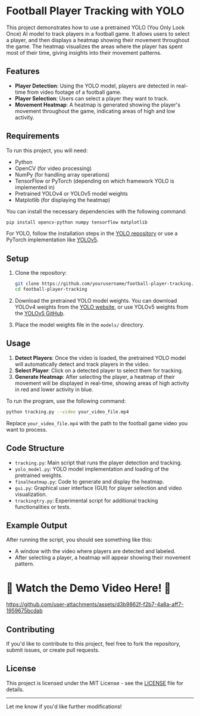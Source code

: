 # Football Player Tracking with YOLO

This project demonstrates how to use a pretrained YOLO (You Only Look Once) AI model to track players in a football game. It allows users to select a player, and then displays a heatmap showing their movement throughout the game. The heatmap visualizes the areas where the player has spent most of their time, giving insights into their movement patterns.

## Features

- **Player Detection**: Using the YOLO model, players are detected in real-time from video footage of a football game.
- **Player Selection**: Users can select a player they want to track.
- **Movement Heatmap**: A heatmap is generated showing the player's movement throughout the game, indicating areas of high and low activity.
  
## Requirements

To run this project, you will need:

- Python
- OpenCV (for video processing)
- NumPy (for handling array operations)
- TensorFlow or PyTorch (depending on which framework YOLO is implemented in)
- Pretrained YOLOv4 or YOLOv5 model weights
- Matplotlib (for displaying the heatmap)
  
You can install the necessary dependencies with the following command:

```bash
pip install opencv-python numpy tensorflow matplotlib
```

For YOLO, follow the installation steps in the [YOLO repository](https://github.com/AlexeyAB/darknet) or use a PyTorch implementation like [YOLOv5](https://github.com/ultralytics/yolov5).

## Setup

1. Clone the repository:
    ```bash
    git clone https://github.com/yourusername/football-player-tracking.git
    cd football-player-tracking
    ```

2. Download the pretrained YOLO model weights. You can download YOLOv4 weights from the [YOLO website](https://pjreddie.com/darknet/yolo/), or use YOLOv5 weights from the [YOLOv5 GitHub](https://github.com/ultralytics/yolov5).

3. Place the model weights file in the `models/` directory.

## Usage

1. **Detect Players**: Once the video is loaded, the pretrained YOLO model will automatically detect and track players in the video.
2. **Select Player**: Click on a detected player to select them for tracking.
3. **Generate Heatmap**: After selecting the player, a heatmap of their movement will be displayed in real-time, showing areas of high activity in red and lower activity in blue.

To run the program, use the following command:

```bash
python tracking.py --video your_video_file.mp4
```

Replace `your_video_file.mp4` with the path to the football game video you want to process.

## Code Structure

- `tracking.py`: Main script that runs the player detection and tracking.
- `yolo_model.py`: YOLO model implementation and loading of the pretrained weights.
- `finalheatmap.py`: Code to generate and display the heatmap.
- `gui.py`: Graphical user interface (GUI) for player selection and video visualization.
- `trackingtry.py`: Experimental script for additional tracking functionalities or tests.

## Example Output

After running the script, you should see something like this:

- A window with the video where players are detected and labeled.
- After selecting a player, a heatmap will appear showing their movement pattern.

# 🌟 Watch the Demo Video Here! 🌟
https://github.com/user-attachments/assets/d3b9862f-f2b7-4a8a-aff7-1959675bcdab

## Contributing

If you'd like to contribute to this project, feel free to fork the repository, submit issues, or create pull requests.

## License

This project is licensed under the MIT License - see the [LICENSE](LICENSE) file for details.

---

Let me know if you'd like further modifications!
